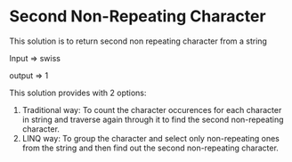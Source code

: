 # Second Non-Repeating Character
This solution is to return second non repeating character from a string

Input => swiss

output => 1

This solution provides with 2 options:
1. Traditional way: To count the character occurences for each character in string and traverse again through it to find the second non-repeating character.
2. LINQ way: To group the character and select only non-repeating ones from the string and then find out the second non-repeating character.